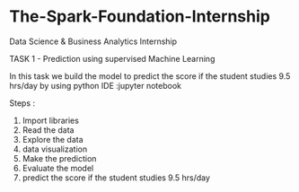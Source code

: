 # The-Spark-Foundation-Internship

Data Science & Business Analytics Internship

TASK 1 - Prediction using supervised Machine Learning

In this task we build the model to predict the score if the student studies 9.5 hrs/day by using python
IDE :jupyter notebook

Steps :
1. Import libraries
2. Read the data
3. Explore the data
4. data visualization
5. Make the prediction
6. Evaluate the model
7. predict the score if the student studies 9.5 hrs/day
